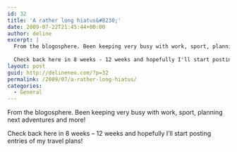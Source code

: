 ```yaml
---
id: 32
title: 'A rather long hiatus&#8230;'
date: 2009-07-22T21:45:44+00:00
author: deline
excerpt: |
  From the blogosphere. Been keeping very busy with work, sport, planning next adventures and more!
  
  Check back here in 8 weeks - 12 weeks and hopefully I'll start posting entries of my travel plans!
layout: post
guid: http://delineneo.com/?p=32
permalink: /2009/07/a-rather-long-hiatus/
categories:
  - General
---
```

From the blogosphere. Been keeping very busy with work, sport, planning next adventures and more!

Check back here in 8 weeks &#8211; 12 weeks and hopefully I&#8217;ll start posting entries of my travel plans!
